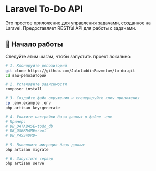 # Laravel To-Do API

Это простое приложение для управления задачами, созданное на Laravel. Предоставляет RESTful API для работы с задачами.

## 🚀 Начало работы

Следуйте этим шагам, чтобы запустить проект локально:

```bash
# 1. Клонируйте репозиторий
git clone https://github.com/JaloladdinRozmetov/to-do.git
cd ваш-репозиторий

# 2. Установите зависимости
composer install

# 3. Создайте файл окружения и сгенерируйте ключ приложения
cp .env.example .env
php artisan key:generate

# 4. Укажите настройки базы данных в файле .env
# Пример:
# DB_DATABASE=todo_db
# DB_USERNAME=root
# DB_PASSWORD=

# 5. Выполните миграции базы данных
php artisan migrate

# 6. Запустите сервер
php artisan serve
